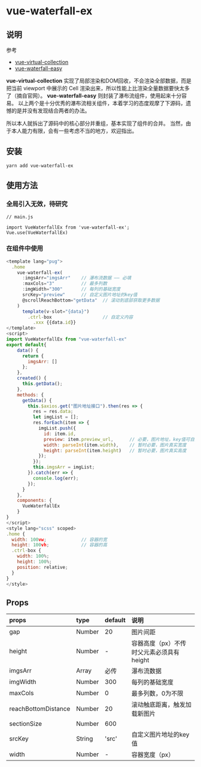 # vue-waterfall-ex

## 说明
参考
* [vue-virtual-collection](https://zhuanlan.zhihu.com/p/34380557)
* [vue-waterfall-easy](https://lfyfly.github.io/vue-waterfall-easy/demo/#/)

**vue-virtual-collection** 实现了局部渲染和DOM回收，不会渲染全部数据，而是把当前 viewport 中展示的 Cell 渲染出来，所以性能上比渲染全量数据要快太多了（摘自官网）。
**vue-waterfall-easy** 则封装了瀑布流组件，使用起来十分容易。
以上两个是十分优秀的瀑布流相关组件，本着学习的态度观摩了下源码，遗憾的是并没有发现结合两者的办法。

所以本人就拆出了源码中的核心部分并重组，基本实现了组件的合并。
当然，由于本人能力有限，会有一些考虑不当的地方，欢迎指出。

## 安装

```
yarn add vue-waterfall-ex
```
## 使用方法

### 全局引入无效，待研究

```
// main.js

import VueWaterfallEx from 'vue-waterfall-ex';
Vue.use(VueWaterfallEx)
```


### 在组件中使用

```javascript
<template lang="pug">
  .home
    vue-waterfall-ex(
      :imgsArr="imgsArr"    // 瀑布流数据 —— 必填
      :maxCols="3"          // 最多列数
      :imgWidth="300"       // 每列的基础宽度
      srcKey="preview"      // 自定义图片地址的key值
      @scrollReachBottom="getData"  // 滚动到底部获取更多数据
    )
      template(v-slot="{data}")
        .ctrl-box                   // 自定义内容
          .xxx {{data.id}}
</template>
<script>
import VueWaterfallEx from "vue-waterfall-ex"
export default{
    data() {
      return {
        imgsArr: []
      };
    },
    created() {
      this.getData();
    },
    methods: {
      getData() {
        this.$axios.get("图片地址接口").then(res => {
          res = res.data;
          let imgList = [];
          res.forEach(item => {
            imgList.push({
              id: item.id,
              preview: item.preview_url,      // 必要，图片地址，key值可自定义，默认为src
              width: parseInt(item.width),    // 暂时必要，图片真实宽度
              height: parseInt(item.height)   // 暂时必要，图片真实高度
            });
          });
          this.imgsArr = imgList;
        }).catch(err => {
          console.log(err);
        });
      }
    },
    components: {
      VueWaterfallEx
    }
}
</script>
<style lang="scss" scoped>
.home {
  width: 100vw;             // 容器的宽
  height: 100vh;            // 容器的高
  .ctrl-box {
    width: 100%;
    height: 100%;
    position: relative;
  }
}
</style>
```
## Props

| props               | type   | default | 说明                       |
| :------------------ | :----- | :------ | :----------------------- |
| gap                 | Number | 20      | 图片间距                     |
| height              | Number | -       | 容器高度（px）不传时父元素必须具有height |
| imgsArr             | Array  | 必传      | 瀑布流数据                    |
| imgWidth            | Number | 300     | 每列的基础宽度                  |
| maxCols             | Number | 0       | 最多列数，0为不限                |
| reachBottomDistance | Number | 20      | 滚动触底距离，触发加载新图片           |
| sectionSize         | Number | 600     |                          |
| srcKey              | String | 'src'   | 自定义图片地址的key值             |
| width               | Number | -       | 容器宽度（px）                 |









